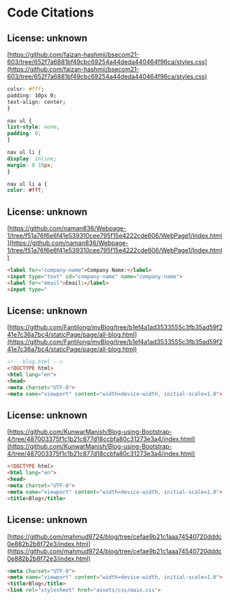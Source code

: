 # Code Citations

## License: unknown

[https://github.com/faizan-hashmii/bsecom21-603/tree/652f7a6881bf49cbc69254a44deda440464f96ca/styles.css](https://github.com/faizan-hashmii/bsecom21-603/tree/652f7a6881bf49cbc69254a44deda440464f96ca/styles.css)

```css
color: #fff;
padding: 10px 0;
text-align: center;
}

nav ul {
list-style: none;
padding: 0;
}

nav ul li {
display: inline;
margin: 0 10px;
}

nav ul li a {
color: #fff;
```

## License: unknown

[https://github.com/naman836/Webpage-1/tree/f51a76f6e6f41e539310cee795f15e4222cde606/WebPage1/Index.html](https://github.com/naman836/Webpage-1/tree/f51a76f6e6f41e539310cee795f15e4222cde606/WebPage1/Index.html)

```html
<label for="company-name">Company Name:</label>
<input type="text" id="company-name" name="company-name">
<label for="email">Email:</label>
<input type="
```

## License: unknown

[https://github.com/Fantilong/myBlog/tree/b1ef4a1ad3533555c3fb35ad59f241e7c36a7bc4/staticPage/page/all-blog.html](https://github.com/Fantilong/myBlog/tree/b1ef4a1ad3533555c3fb35ad59f241e7c36a7bc4/staticPage/page/all-blog.html)

```html
<!-- blog.html -->
<!DOCTYPE html>
<html lang="en">
<head>
<meta charset="UTF-8">
<meta name="viewport" content="width=device-width, initial-scale=1.0">
```

## License: unknown

[https://github.com/KunwarManish/Blog-using-Bootstrap-4/tree/487003375f1c1b21c877d18ccbfa80c31273e3a4/index.html](https://github.com/KunwarManish/Blog-using-Bootstrap-4/tree/487003375f1c1b21c877d18ccbfa80c31273e3a4/index.html)

```html
<!DOCTYPE html>
<html lang="en">
<head>
<meta charset="UTF-8">
<meta name="viewport" content="width=device-width, initial-scale=1.0">
<title>Blog</title>
```

## License: unknown

[https://github.com/mahmud9724/blog/tree/cefae9b21c1aaa74540720dddc0e882b2b8f72e3/index.html](https://github.com/mahmud9724/blog/tree/cefae9b21c1aaa74540720dddc0e882b2b8f72e3/index.html)

```html
<meta charset="UTF-8">
<meta name="viewport" content="width=device-width, initial-scale=1.0">
<title>Blog</title>
<link rel="stylesheet" href="assets/css/main.css">
```

